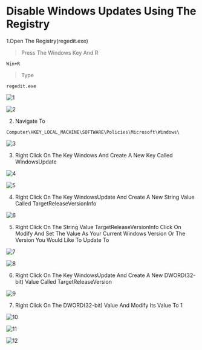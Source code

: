 # Disable Windows Updates Using The Registry

1.Open The Registry(regedit.exe)
>Press The Windows Key And R
```
Win+R
```
>Type
```
regedit.exe
```

![1](https://user-images.githubusercontent.com/94680549/228795710-4a6813be-2f10-4506-bf77-62c71473c126.png)

![2](https://user-images.githubusercontent.com/94680549/228795747-0c918fe0-ac12-4ef2-9d10-763ff3bfc2ce.png)

2. Navigate To

```
Computer\HKEY_LOCAL_MACHINE\SOFTWARE\Policies\Microsoft\Windows\
```

![3](https://user-images.githubusercontent.com/94680549/228797668-79bf334a-30c9-4b85-90a8-ff4e2159b5f1.png)

3. Right Click On The Key Windows And Create A New Key Called WindowsUpdate

![4](https://user-images.githubusercontent.com/94680549/228797850-99ea94b2-5d59-45e0-83cd-c213b49a02e8.png)

![5](https://user-images.githubusercontent.com/94680549/228797886-b1c3135a-8201-4bf9-942c-97fcc822b7ce.png)

4. Right Click On The Key WindowsUpdate And Create A New String Value Called TargetReleaseVersionInfo

![6](https://user-images.githubusercontent.com/94680549/228798253-9737bd04-2489-45f7-9bd9-363532d3040e.png)

5. Right Click On The String Value TargetReleaseVersionInfo Click On Modify And Set The Value As Your Current Windows Version Or The Version You Would Like To Update To

![7](https://user-images.githubusercontent.com/94680549/228798846-28137ce4-d904-484d-982c-0fd98df0c1e1.png)

![8](https://user-images.githubusercontent.com/94680549/228798909-d747a227-8156-456b-87f4-75668c972b6e.png)

6. Right Click On The Key WindowsUpdate And Create A New DWORD(32-bit) Value Called TargetReleaseVersion

![9](https://user-images.githubusercontent.com/94680549/228799080-3887ac7f-5c11-4f0f-9076-f1ae405bf315.png)

7. Right Click On The DWORD(32-bit) Value And Modify Its Value To 1

![10](https://user-images.githubusercontent.com/94680549/228799271-9ef83a80-b54f-46f1-9462-19098b2b7db0.png)

![11](https://user-images.githubusercontent.com/94680549/228799291-9aaab0f1-5370-415d-ae52-7cd925e1a052.png)

![12](https://user-images.githubusercontent.com/94680549/228799336-80060a0c-38f4-45c5-883d-bb8c9c1d50ae.png)
